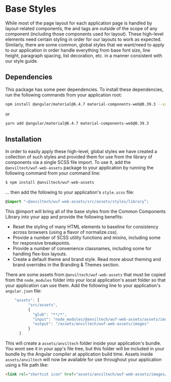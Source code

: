 Base Styles
===============

While most of the page layout for each application page is handled by layout-related components, the <body> and <html> tags are outside of the scope of any component (including those components used for layout).  These high-level elements need certain styling in order for our layouts to work as expected.  Similarly, there are some common, global styles that we want/need to apply to our application in order handle everything from base font size, line height, paragraph spacing, list decoration, etc. in a manner consistent with our style guide.</p>

Dependencies
------------
This package has some peer dependencies.  To install these dependencies, run the following commands from your application root:

```bash
npm install @angular/material@6.4.7 material-components-web@0.39.3 --save
```

or

```bash
yarn add @angular/material@6.4.7 material-components-web@0.39.3
```

Installation
-------------------------------------
In order to easily apply these high-level, global styles we have created a collection of such styles and provided them for use from the library of components via a single SCSS file import.  To use it, add the `@anviltech/wuf-web-assets` package to your application by running the following command from your command line:

```bash
$ npm install @anviltech/wuf-web-assets
```

... then add the following to your application's `style.scss` file:

```typescript
@import "~@anviltech/wuf-web-assets/src/assets/styles/library”;
```

This @import will bring all of the base styles from the Common Components Library into your app and provide the following benefits:
* Reset the styling of many HTML elements to baseline for consistency across browsers (using a flavor of normalize.css).</li>
* Provide a number of SCSS utility functions and mixins, including some for responsive breakpoints.</li>
* Provide a number of convenience classnames, including some for handling flex-box layouts.</li>
* Create a default theme and brand style.  Read more about theming and brand overrides in the <a routerLink="/themes">Branding &amp; Themes</a> section.</li>

There are some assets from `@anviltech/wuf-web-assets` that must be copied from the `node_modules` folder into your local application's asset folder so that your application can use them.  Add the following line to your application's `angular.json` file:
```typescript
    "assets": [
          "src/assets",
          {
            "glob": "**/*",
            "input": "node_modules/@anviltech/wuf-web-assets/assets/images",
            "output": "/assets/anviltech/wuf-web-assets/images"
          }
      ]
```

This will create a `assets/anviltech` folder inside your application's bundle.  You wont see it in your app's file tree, but this folder will be included in your bundle by the Angular compiler at application build time.  Assets inside `assets/anviltech` will now be available for use throughout your application using a file path like:

```html
<link rel="shortcut icon" href="assets/anviltech/wuf-web-assets/images/favicons/favicon.ico">
```
